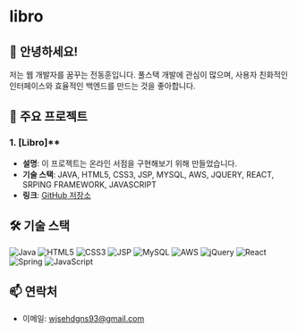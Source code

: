 # libro
## 👋 안녕하세요!
저는 웹 개발자를 꿈꾸는 전동훈입니다.
풀스택 개발에 관심이 많으며, 사용자 친화적인 인터페이스와 효율적인 백엔드를 만드는 것을 좋아합니다.

## 🚀 주요 프로젝트
### 1. [Libro]**
- **설명**: 이 프로젝트는 온라인 서점을 구현해보기 위해 만들었습니다.
- **기술 스택**: JAVA, HTML5, CSS3, JSP, MYSQL, AWS, JQUERY, REACT, SRPING FRAMEWORK, JAVASCRIPT
- **링크**: [GitHub 저장소]((https://github.com/donghoonCteam/libro/tree/main))

## 🛠 기술 스택
![Java](https://img.shields.io/badge/Java-007396?style=flat&logo=Java&logoColor=white)
![HTML5](https://img.shields.io/badge/HTML5-E34F26?style=flat&logo=HTML5&logoColor=white)
![CSS3](https://img.shields.io/badge/CSS3-1572B6?style=flat&logo=CSS3&logoColor=white)
![JSP](https://img.shields.io/badge/JSP-007396?style=flat&logo=Java&logoColor=white)
![MySQL](https://img.shields.io/badge/MySQL-4479A1?style=flat&logo=MySQL&logoColor=white)
![AWS](https://img.shields.io/badge/AWS-232F3E?style=flat&logo=Amazon-AWS&logoColor=white)
![jQuery](https://img.shields.io/badge/jQuery-0769AD?style=flat&logo=jQuery&logoColor=white)
![React](https://img.shields.io/badge/React-61DAFB?style=flat&logo=React&logoColor=black)
![Spring](https://img.shields.io/badge/Spring-6DB33F?style=flat&logo=Spring&logoColor=white)
![JavaScript](https://img.shields.io/badge/JavaScript-F7DF1E?style=flat&logo=JavaScript&logoColor=black)

## 📫 연락처
- 이메일: wjsehdgns93@gmail.com

